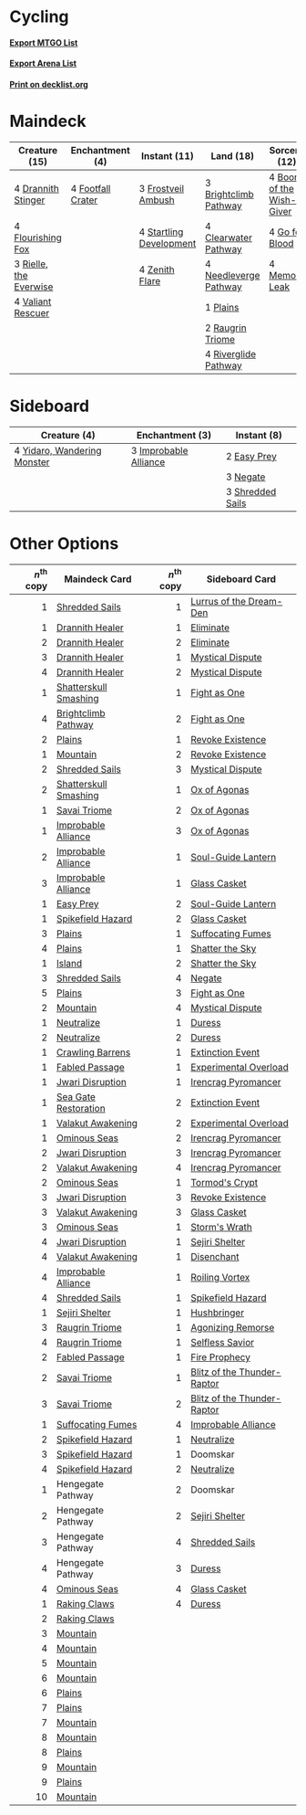 # Cycling

#### [Export MTGO List](../collection/Cycling/Cycling.txt)
#### [Export Arena List](../collection/Cycling/Cycling_arena.txt)
#### [Print on decklist.org](http://decklist.org/?deckmain=4%09Boon%20of%20the%20Wish-Giver%0A3%09Brightclimb%20Pathway%0A4%09Clearwater%20Pathway%0A4%09Drannith%20Stinger%0A4%09Flourishing%20Fox%0A4%09Footfall%20Crater%0A3%09Frostveil%20Ambush%0A4%09Go%20for%20Blood%0A4%09Memory%20Leak%0A4%09Needleverge%20Pathway%0A1%09Plains%0A2%09Raugrin%20Triome%0A3%09Rielle,%20the%20Everwise%0A4%09Riverglide%20Pathway%0A4%09Startling%20Development%0A4%09Valiant%20Rescuer%0A4%09Zenith%20Flare&deckside=2%09Easy%20Prey%0A3%09Improbable%20Alliance%0A3%09Negate%0A3%09Shredded%20Sails%0A4%09Yidaro,%20Wandering%20Monster)
# Maindeck

|                                          Creature (15)                                          |                                      Enchantment (4)                                       |                                           Instant (11)                                           |                                           Land (18)                                            |                                           Sorcery (12)                                            |
|-------------------------------------------------------------------------------------------------|--------------------------------------------------------------------------------------------|--------------------------------------------------------------------------------------------------|------------------------------------------------------------------------------------------------|---------------------------------------------------------------------------------------------------|
|4 [Drannith Stinger](http://gatherer.wizards.com/Pages/Card/Details.aspx?multiverseid=479633)    |4 [Footfall Crater](http://gatherer.wizards.com/Pages/Card/Details.aspx?multiverseid=479638)|3 [Frostveil Ambush](http://gatherer.wizards.com/Pages/Card/Details.aspx?multiverseid=479572)     |3 [Brightclimb Pathway](http://gatherer.wizards.com/Pages/Card/Details.aspx?multiverseid=491911)|4 [Boon of the Wish-Giver](http://gatherer.wizards.com/Pages/Card/Details.aspx?multiverseid=479563)|
|4 [Flourishing Fox](http://gatherer.wizards.com/Pages/Card/Details.aspx?multiverseid=479533)     |                                                                                            |4 [Startling Development](http://gatherer.wizards.com/Pages/Card/Details.aspx?multiverseid=479588)|4 [Clearwater Pathway](http://gatherer.wizards.com/Pages/Card/Details.aspx?multiverseid=491913) |4 [Go for Blood](http://gatherer.wizards.com/Pages/Card/Details.aspx?multiverseid=479642)          |
|3 [Rielle, the Everwise](http://gatherer.wizards.com/Pages/Card/Details.aspx?multiverseid=479723)|                                                                                            |4 [Zenith Flare](http://gatherer.wizards.com/Pages/Card/Details.aspx?multiverseid=479737)         |4 [Needleverge Pathway](http://gatherer.wizards.com/Pages/Card/Details.aspx?multiverseid=491918)|4 [Memory Leak](http://gatherer.wizards.com/Pages/Card/Details.aspx?multiverseid=479615)           |
|4 [Valiant Rescuer](http://gatherer.wizards.com/Pages/Card/Details.aspx?multiverseid=479556)     |                                                                                            |                                                                                                  |1 [Plains](http://gatherer.wizards.com/Pages/Card/Details.aspx?multiverseid=439856)             |                                                                                                   |
|                                                                                                 |                                                                                            |                                                                                                  |2 [Raugrin Triome](http://gatherer.wizards.com/Pages/Card/Details.aspx?multiverseid=479771)     |                                                                                                   |
|                                                                                                 |                                                                                            |                                                                                                  |4 [Riverglide Pathway](http://gatherer.wizards.com/Pages/Card/Details.aspx?multiverseid=491920) |                                                                                                   |


# Sideboard

|                                             Creature (4)                                             |                                        Enchantment (3)                                         |                                        Instant (8)                                        |
|------------------------------------------------------------------------------------------------------|------------------------------------------------------------------------------------------------|-------------------------------------------------------------------------------------------|
|4 [Yidaro, Wandering Monster](http://gatherer.wizards.com/Pages/Card/Details.aspx?multiverseid=479661)|3 [Improbable Alliance](http://gatherer.wizards.com/Pages/Card/Details.aspx?multiverseid=473155)|2 [Easy Prey](http://gatherer.wizards.com/Pages/Card/Details.aspx?multiverseid=479607)     |
|                                                                                                      |                                                                                                |3 [Negate](http://gatherer.wizards.com/Pages/Card/Details.aspx?multiverseid=423707)        |
|                                                                                                      |                                                                                                |3 [Shredded Sails](http://gatherer.wizards.com/Pages/Card/Details.aspx?multiverseid=479656)|


# Other Options

|*n*<sup>th</sup> copy|                                         Maindeck Card                                          |*n*<sup>th</sup> copy|                                            Sideboard Card                                            |
|--------------------:|------------------------------------------------------------------------------------------------|--------------------:|------------------------------------------------------------------------------------------------------|
|                    1|[Shredded Sails](http://gatherer.wizards.com/Pages/Card/Details.aspx?multiverseid=479656)       |                    1|[Lurrus of the Dream-Den](http://gatherer.wizards.com/Pages/Card/Details.aspx?multiverseid=479746)    |
|                    1|[Drannith Healer](http://gatherer.wizards.com/Pages/Card/Details.aspx?multiverseid=479530)      |                    1|[Eliminate](http://gatherer.wizards.com/Pages/Card/Details.aspx?multiverseid=485420)                  |
|                    2|[Drannith Healer](http://gatherer.wizards.com/Pages/Card/Details.aspx?multiverseid=479530)      |                    2|[Eliminate](http://gatherer.wizards.com/Pages/Card/Details.aspx?multiverseid=485420)                  |
|                    3|[Drannith Healer](http://gatherer.wizards.com/Pages/Card/Details.aspx?multiverseid=479530)      |                    1|[Mystical Dispute](http://gatherer.wizards.com/Pages/Card/Details.aspx?multiverseid=473020)           |
|                    4|[Drannith Healer](http://gatherer.wizards.com/Pages/Card/Details.aspx?multiverseid=479530)      |                    2|[Mystical Dispute](http://gatherer.wizards.com/Pages/Card/Details.aspx?multiverseid=473020)           |
|                    1|[Shatterskull Smashing](http://gatherer.wizards.com/Pages/Card/Details.aspx?multiverseid=491802)|                    1|[Fight as One](http://gatherer.wizards.com/Pages/Card/Details.aspx?multiverseid=479532)               |
|                    4|[Brightclimb Pathway](http://gatherer.wizards.com/Pages/Card/Details.aspx?multiverseid=491911)  |                    2|[Fight as One](http://gatherer.wizards.com/Pages/Card/Details.aspx?multiverseid=479532)               |
|                    2|[Plains](http://gatherer.wizards.com/Pages/Card/Details.aspx?multiverseid=439856)               |                    1|[Revoke Existence](http://gatherer.wizards.com/Pages/Card/Details.aspx?multiverseid=378397)           |
|                    1|[Mountain](http://gatherer.wizards.com/Pages/Card/Details.aspx?multiverseid=439859)             |                    2|[Revoke Existence](http://gatherer.wizards.com/Pages/Card/Details.aspx?multiverseid=378397)           |
|                    2|[Shredded Sails](http://gatherer.wizards.com/Pages/Card/Details.aspx?multiverseid=479656)       |                    3|[Mystical Dispute](http://gatherer.wizards.com/Pages/Card/Details.aspx?multiverseid=473020)           |
|                    2|[Shatterskull Smashing](http://gatherer.wizards.com/Pages/Card/Details.aspx?multiverseid=491802)|                    1|[Ox of Agonas](http://gatherer.wizards.com/Pages/Card/Details.aspx?multiverseid=476398)               |
|                    1|[Savai Triome](http://gatherer.wizards.com/Pages/Card/Details.aspx?multiverseid=479773)         |                    2|[Ox of Agonas](http://gatherer.wizards.com/Pages/Card/Details.aspx?multiverseid=476398)               |
|                    1|[Improbable Alliance](http://gatherer.wizards.com/Pages/Card/Details.aspx?multiverseid=473155)  |                    3|[Ox of Agonas](http://gatherer.wizards.com/Pages/Card/Details.aspx?multiverseid=476398)               |
|                    2|[Improbable Alliance](http://gatherer.wizards.com/Pages/Card/Details.aspx?multiverseid=473155)  |                    1|[Soul-Guide Lantern](http://gatherer.wizards.com/Pages/Card/Details.aspx?multiverseid=476488)         |
|                    3|[Improbable Alliance](http://gatherer.wizards.com/Pages/Card/Details.aspx?multiverseid=473155)  |                    1|[Glass Casket](http://gatherer.wizards.com/Pages/Card/Details.aspx?multiverseid=472977)               |
|                    1|[Easy Prey](http://gatherer.wizards.com/Pages/Card/Details.aspx?multiverseid=479607)            |                    2|[Soul-Guide Lantern](http://gatherer.wizards.com/Pages/Card/Details.aspx?multiverseid=476488)         |
|                    1|[Spikefield Hazard](http://gatherer.wizards.com/Pages/Card/Details.aspx?multiverseid=491809)    |                    2|[Glass Casket](http://gatherer.wizards.com/Pages/Card/Details.aspx?multiverseid=472977)               |
|                    3|[Plains](http://gatherer.wizards.com/Pages/Card/Details.aspx?multiverseid=439856)               |                    1|[Suffocating Fumes](http://gatherer.wizards.com/Pages/Card/Details.aspx?multiverseid=479620)          |
|                    4|[Plains](http://gatherer.wizards.com/Pages/Card/Details.aspx?multiverseid=439856)               |                    1|[Shatter the Sky](http://gatherer.wizards.com/Pages/Card/Details.aspx?multiverseid=476288)            |
|                    1|[Island](http://gatherer.wizards.com/Pages/Card/Details.aspx?multiverseid=439857)               |                    2|[Shatter the Sky](http://gatherer.wizards.com/Pages/Card/Details.aspx?multiverseid=476288)            |
|                    3|[Shredded Sails](http://gatherer.wizards.com/Pages/Card/Details.aspx?multiverseid=479656)       |                    4|[Negate](http://gatherer.wizards.com/Pages/Card/Details.aspx?multiverseid=423707)                     |
|                    5|[Plains](http://gatherer.wizards.com/Pages/Card/Details.aspx?multiverseid=439856)               |                    3|[Fight as One](http://gatherer.wizards.com/Pages/Card/Details.aspx?multiverseid=479532)               |
|                    2|[Mountain](http://gatherer.wizards.com/Pages/Card/Details.aspx?multiverseid=439859)             |                    4|[Mystical Dispute](http://gatherer.wizards.com/Pages/Card/Details.aspx?multiverseid=473020)           |
|                    1|[Neutralize](http://gatherer.wizards.com/Pages/Card/Details.aspx?multiverseid=479579)           |                    1|[Duress](http://gatherer.wizards.com/Pages/Card/Details.aspx?multiverseid=14557)                      |
|                    2|[Neutralize](http://gatherer.wizards.com/Pages/Card/Details.aspx?multiverseid=479579)           |                    2|[Duress](http://gatherer.wizards.com/Pages/Card/Details.aspx?multiverseid=14557)                      |
|                    1|[Crawling Barrens](http://gatherer.wizards.com/Pages/Card/Details.aspx?multiverseid=491917)     |                    1|[Extinction Event](http://gatherer.wizards.com/Pages/Card/Details.aspx?multiverseid=479608)           |
|                    1|[Fabled Passage](http://gatherer.wizards.com/Pages/Card/Details.aspx?multiverseid=473206)       |                    1|[Experimental Overload](http://gatherer.wizards.com/Pages/Card/Details.aspx?multiverseid=485541)      |
|                    1|[Jwari Disruption](http://gatherer.wizards.com/Pages/Card/Details.aspx?multiverseid=491693)     |                    1|[Irencrag Pyromancer](http://gatherer.wizards.com/Pages/Card/Details.aspx?multiverseid=473090)        |
|                    1|[Sea Gate Restoration](http://gatherer.wizards.com/Pages/Card/Details.aspx?multiverseid=491706) |                    2|[Extinction Event](http://gatherer.wizards.com/Pages/Card/Details.aspx?multiverseid=479608)           |
|                    1|[Valakut Awakening](http://gatherer.wizards.com/Pages/Card/Details.aspx?multiverseid=491818)    |                    2|[Experimental Overload](http://gatherer.wizards.com/Pages/Card/Details.aspx?multiverseid=485541)      |
|                    1|[Ominous Seas](http://gatherer.wizards.com/Pages/Card/Details.aspx?multiverseid=479581)         |                    2|[Irencrag Pyromancer](http://gatherer.wizards.com/Pages/Card/Details.aspx?multiverseid=473090)        |
|                    2|[Jwari Disruption](http://gatherer.wizards.com/Pages/Card/Details.aspx?multiverseid=491693)     |                    3|[Irencrag Pyromancer](http://gatherer.wizards.com/Pages/Card/Details.aspx?multiverseid=473090)        |
|                    2|[Valakut Awakening](http://gatherer.wizards.com/Pages/Card/Details.aspx?multiverseid=491818)    |                    4|[Irencrag Pyromancer](http://gatherer.wizards.com/Pages/Card/Details.aspx?multiverseid=473090)        |
|                    2|[Ominous Seas](http://gatherer.wizards.com/Pages/Card/Details.aspx?multiverseid=479581)         |                    1|[Tormod's Crypt](http://gatherer.wizards.com/Pages/Card/Details.aspx?multiverseid=389723)             |
|                    3|[Jwari Disruption](http://gatherer.wizards.com/Pages/Card/Details.aspx?multiverseid=491693)     |                    3|[Revoke Existence](http://gatherer.wizards.com/Pages/Card/Details.aspx?multiverseid=378397)           |
|                    3|[Valakut Awakening](http://gatherer.wizards.com/Pages/Card/Details.aspx?multiverseid=491818)    |                    3|[Glass Casket](http://gatherer.wizards.com/Pages/Card/Details.aspx?multiverseid=472977)               |
|                    3|[Ominous Seas](http://gatherer.wizards.com/Pages/Card/Details.aspx?multiverseid=479581)         |                    1|[Storm's Wrath](http://gatherer.wizards.com/Pages/Card/Details.aspx?multiverseid=476408)              |
|                    4|[Jwari Disruption](http://gatherer.wizards.com/Pages/Card/Details.aspx?multiverseid=491693)     |                    1|[Sejiri Shelter](http://gatherer.wizards.com/Pages/Card/Details.aspx?multiverseid=491662)             |
|                    4|[Valakut Awakening](http://gatherer.wizards.com/Pages/Card/Details.aspx?multiverseid=491818)    |                    1|[Disenchant](http://gatherer.wizards.com/Pages/Card/Details.aspx?multiverseid=847)                    |
|                    4|[Improbable Alliance](http://gatherer.wizards.com/Pages/Card/Details.aspx?multiverseid=473155)  |                    1|[Roiling Vortex](http://gatherer.wizards.com/Pages/Card/Details.aspx?multiverseid=491797)             |
|                    4|[Shredded Sails](http://gatherer.wizards.com/Pages/Card/Details.aspx?multiverseid=479656)       |                    1|[Spikefield Hazard](http://gatherer.wizards.com/Pages/Card/Details.aspx?multiverseid=491809)          |
|                    1|[Sejiri Shelter](http://gatherer.wizards.com/Pages/Card/Details.aspx?multiverseid=491662)       |                    1|[Hushbringer](http://gatherer.wizards.com/Pages/Card/Details.aspx?multiverseid=472980)                |
|                    3|[Raugrin Triome](http://gatherer.wizards.com/Pages/Card/Details.aspx?multiverseid=479771)       |                    1|[Agonizing Remorse](http://gatherer.wizards.com/Pages/Card/Details.aspx?multiverseid=476334)          |
|                    4|[Raugrin Triome](http://gatherer.wizards.com/Pages/Card/Details.aspx?multiverseid=479771)       |                    1|[Selfless Savior](http://gatherer.wizards.com/Pages/Card/Details.aspx?multiverseid=485359)            |
|                    2|[Fabled Passage](http://gatherer.wizards.com/Pages/Card/Details.aspx?multiverseid=473206)       |                    1|[Fire Prophecy](http://gatherer.wizards.com/Pages/Card/Details.aspx?multiverseid=479636)              |
|                    2|[Savai Triome](http://gatherer.wizards.com/Pages/Card/Details.aspx?multiverseid=479773)         |                    1|[Blitz of the Thunder-Raptor](http://gatherer.wizards.com/Pages/Card/Details.aspx?multiverseid=479629)|
|                    3|[Savai Triome](http://gatherer.wizards.com/Pages/Card/Details.aspx?multiverseid=479773)         |                    2|[Blitz of the Thunder-Raptor](http://gatherer.wizards.com/Pages/Card/Details.aspx?multiverseid=479629)|
|                    1|[Suffocating Fumes](http://gatherer.wizards.com/Pages/Card/Details.aspx?multiverseid=479620)    |                    4|[Improbable Alliance](http://gatherer.wizards.com/Pages/Card/Details.aspx?multiverseid=473155)        |
|                    2|[Spikefield Hazard](http://gatherer.wizards.com/Pages/Card/Details.aspx?multiverseid=491809)    |                    1|[Neutralize](http://gatherer.wizards.com/Pages/Card/Details.aspx?multiverseid=479579)                 |
|                    3|[Spikefield Hazard](http://gatherer.wizards.com/Pages/Card/Details.aspx?multiverseid=491809)    |                    1|Doomskar                                                                                              |
|                    4|[Spikefield Hazard](http://gatherer.wizards.com/Pages/Card/Details.aspx?multiverseid=491809)    |                    2|[Neutralize](http://gatherer.wizards.com/Pages/Card/Details.aspx?multiverseid=479579)                 |
|                    1|Hengegate Pathway                                                                               |                    2|Doomskar                                                                                              |
|                    2|Hengegate Pathway                                                                               |                    2|[Sejiri Shelter](http://gatherer.wizards.com/Pages/Card/Details.aspx?multiverseid=491662)             |
|                    3|Hengegate Pathway                                                                               |                    4|[Shredded Sails](http://gatherer.wizards.com/Pages/Card/Details.aspx?multiverseid=479656)             |
|                    4|Hengegate Pathway                                                                               |                    3|[Duress](http://gatherer.wizards.com/Pages/Card/Details.aspx?multiverseid=14557)                      |
|                    4|[Ominous Seas](http://gatherer.wizards.com/Pages/Card/Details.aspx?multiverseid=479581)         |                    4|[Glass Casket](http://gatherer.wizards.com/Pages/Card/Details.aspx?multiverseid=472977)               |
|                    1|[Raking Claws](http://gatherer.wizards.com/Pages/Card/Details.aspx?multiverseid=479651)         |                    4|[Duress](http://gatherer.wizards.com/Pages/Card/Details.aspx?multiverseid=14557)                      |
|                    2|[Raking Claws](http://gatherer.wizards.com/Pages/Card/Details.aspx?multiverseid=479651)         |                     |                                                                                                      |
|                    3|[Mountain](http://gatherer.wizards.com/Pages/Card/Details.aspx?multiverseid=439859)             |                     |                                                                                                      |
|                    4|[Mountain](http://gatherer.wizards.com/Pages/Card/Details.aspx?multiverseid=439859)             |                     |                                                                                                      |
|                    5|[Mountain](http://gatherer.wizards.com/Pages/Card/Details.aspx?multiverseid=439859)             |                     |                                                                                                      |
|                    6|[Mountain](http://gatherer.wizards.com/Pages/Card/Details.aspx?multiverseid=439859)             |                     |                                                                                                      |
|                    6|[Plains](http://gatherer.wizards.com/Pages/Card/Details.aspx?multiverseid=439856)               |                     |                                                                                                      |
|                    7|[Plains](http://gatherer.wizards.com/Pages/Card/Details.aspx?multiverseid=439856)               |                     |                                                                                                      |
|                    7|[Mountain](http://gatherer.wizards.com/Pages/Card/Details.aspx?multiverseid=439859)             |                     |                                                                                                      |
|                    8|[Mountain](http://gatherer.wizards.com/Pages/Card/Details.aspx?multiverseid=439859)             |                     |                                                                                                      |
|                    8|[Plains](http://gatherer.wizards.com/Pages/Card/Details.aspx?multiverseid=439856)               |                     |                                                                                                      |
|                    9|[Mountain](http://gatherer.wizards.com/Pages/Card/Details.aspx?multiverseid=439859)             |                     |                                                                                                      |
|                    9|[Plains](http://gatherer.wizards.com/Pages/Card/Details.aspx?multiverseid=439856)               |                     |                                                                                                      |
|                   10|[Mountain](http://gatherer.wizards.com/Pages/Card/Details.aspx?multiverseid=439859)             |                     |                                                                                                      |

